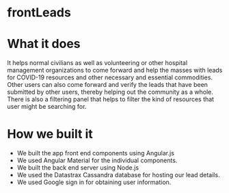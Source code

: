# frontLeads
<h1>What it does</h1>
It helps normal civilians as well as volunteering or other hospital management organizations to come forward and help the masses with leads for COVID-19 resources and other necessary and essential commodities. Other users can also come forward and verify the leads that have been submitted by other users, thereby helping out the community as a whole. There is also a filtering panel that helps to filter the kind of resources that user might be searching for.
<br>
<h1>How we built it</h1>
<ul>
<li>We built the app front end components using Angular.js</li>
<li>We used Angular Material for the individual components.</li>
<li>We built the back end server using Node.js</li>
<li>We used the Datastrax Cassandra database for hosting our lead details.</li>
<li>We used Google sign in for obtaining user information.</li>
</ul>
